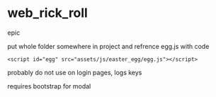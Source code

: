 # web_rick_roll
epic

put whole folder somewhere in project and refrence egg.js with code
```
<script id="egg" src="assets/js/easter_egg/egg.js"></script>
```

probably do not use on login pages, logs keys

requires bootstrap for modal
